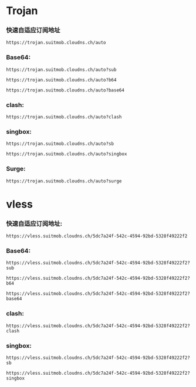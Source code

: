 # Trojan 

### 快速自适应订阅地址
```
https://trojan.suitmob.cloudns.ch/auto
```

### Base64:
```
https://trojan.suitmob.cloudns.ch/auto?sub
```
```
https://trojan.suitmob.cloudns.ch/auto?b64
```
```
https://trojan.suitmob.cloudns.ch/auto?base64
```

### clash:
```
https://trojan.suitmob.cloudns.ch/auto?clash
```

### singbox:
```
https://trojan.suitmob.cloudns.ch/auto?sb
```
```
https://trojan.suitmob.cloudns.ch/auto?singbox
```

### Surge:
```
https://trojan.suitmob.cloudns.ch/auto?surge
```

# vless

### 快速自适应订阅地址:
```
https://vless.suitmob.cloudns.ch/5dc7a24f-542c-4594-92bd-5328f49222f2
```

### Base64:
```
https://vless.suitmob.cloudns.ch/5dc7a24f-542c-4594-92bd-5328f49222f2?sub
```
```
https://vless.suitmob.cloudns.ch/5dc7a24f-542c-4594-92bd-5328f49222f2?b64
```
```
https://vless.suitmob.cloudns.ch/5dc7a24f-542c-4594-92bd-5328f49222f2?base64
```

### clash:
```
https://vless.suitmob.cloudns.ch/5dc7a24f-542c-4594-92bd-5328f49222f2?clash
```

### singbox:
```
https://vless.suitmob.cloudns.ch/5dc7a24f-542c-4594-92bd-5328f49222f2?sb
```
```
https://vless.suitmob.cloudns.ch/5dc7a24f-542c-4594-92bd-5328f49222f2?singbox
```
